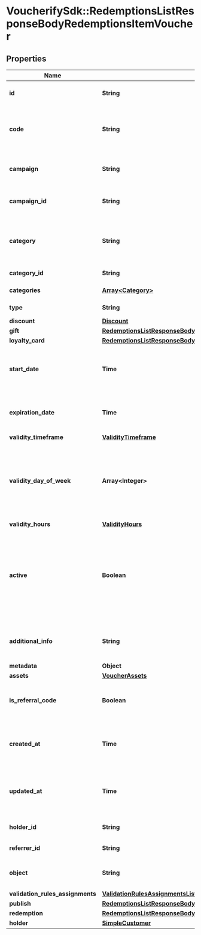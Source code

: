 # VoucherifySdk::RedemptionsListResponseBodyRedemptionsItemVoucher

## Properties

| Name | Type | Description | Notes |
| ---- | ---- | ----------- | ----- |
| **id** | **String** | Assigned by the Voucherify API, identifies the voucher. | [optional] |
| **code** | **String** | A code that identifies a voucher. Pattern can use all letters of the English alphabet, Arabic numerals, and special characters. | [optional] |
| **campaign** | **String** | A unique campaign name, identifies the voucher&#39;s parent campaign. | [optional] |
| **campaign_id** | **String** | Assigned by the Voucherify API, identifies the voucher&#39;s parent campaign. | [optional] |
| **category** | **String** | Tag defining the category that this voucher belongs to. Useful when listing vouchers using the List Vouchers endpoint. | [optional] |
| **category_id** | **String** | Unique category ID assigned by Voucherify. | [optional] |
| **categories** | [**Array&lt;Category&gt;**](Category.md) | Contains details about the category. | [optional] |
| **type** | **String** | Defines the type of the voucher.  | [optional] |
| **discount** | [**Discount**](Discount.md) |  | [optional] |
| **gift** | [**RedemptionsListResponseBodyRedemptionsItemVoucherGift**](RedemptionsListResponseBodyRedemptionsItemVoucherGift.md) |  | [optional] |
| **loyalty_card** | [**RedemptionsListResponseBodyRedemptionsItemVoucherLoyaltyCard**](RedemptionsListResponseBodyRedemptionsItemVoucherLoyaltyCard.md) |  | [optional] |
| **start_date** | **Time** | Activation timestamp defines when the code starts to be active in ISO 8601 format. Voucher is *inactive before* this date.  | [optional] |
| **expiration_date** | **Time** | Expiration timestamp defines when the code expires in ISO 8601 format.  Voucher is *inactive after* this date. | [optional] |
| **validity_timeframe** | [**ValidityTimeframe**](ValidityTimeframe.md) |  | [optional] |
| **validity_day_of_week** | **Array&lt;Integer&gt;** | Integer array corresponding to the particular days of the week in which the voucher is valid.  - &#x60;0&#x60; Sunday - &#x60;1&#x60; Monday - &#x60;2&#x60; Tuesday - &#x60;3&#x60; Wednesday - &#x60;4&#x60; Thursday - &#x60;5&#x60; Friday - &#x60;6&#x60; Saturday | [optional] |
| **validity_hours** | [**ValidityHours**](ValidityHours.md) |  | [optional] |
| **active** | **Boolean** | A flag to toggle the voucher on or off. You can disable a voucher even though it&#39;s within the active period defined by the &#x60;start_date&#x60; and &#x60;expiration_date&#x60;.    - &#x60;true&#x60; indicates an *active* voucher - &#x60;false&#x60; indicates an *inactive* voucher | [optional] |
| **additional_info** | **String** | An optional field to keep any extra textual information about the code such as a code description and details. | [optional] |
| **metadata** | **Object** |  | [optional] |
| **assets** | [**VoucherAssets**](VoucherAssets.md) |  | [optional] |
| **is_referral_code** | **Boolean** | Flag indicating whether this voucher is a referral code; &#x60;true&#x60; for campaign type &#x60;REFERRAL_PROGRAM&#x60;. | [optional] |
| **created_at** | **Time** | Timestamp representing the date and time when the voucher was created. The value is shown in the ISO 8601 format. | [optional] |
| **updated_at** | **Time** | Timestamp representing the date and time when the voucher was last updated in ISO 8601 format. | [optional] |
| **holder_id** | **String** | Unique identifier of the customer who owns the voucher. | [optional] |
| **referrer_id** | **String** | Unique identifier of the referring person. | [optional] |
| **object** | **String** | The type of the object represented by JSON. Default is &#x60;voucher&#x60;. | [optional][default to &#39;voucher&#39;] |
| **validation_rules_assignments** | [**ValidationRulesAssignmentsList**](ValidationRulesAssignmentsList.md) |  | [optional] |
| **publish** | [**RedemptionsListResponseBodyRedemptionsItemVoucherPublish**](RedemptionsListResponseBodyRedemptionsItemVoucherPublish.md) |  | [optional] |
| **redemption** | [**RedemptionsListResponseBodyRedemptionsItemVoucherRedemption**](RedemptionsListResponseBodyRedemptionsItemVoucherRedemption.md) |  | [optional] |
| **holder** | [**SimpleCustomer**](SimpleCustomer.md) |  | [optional] |

